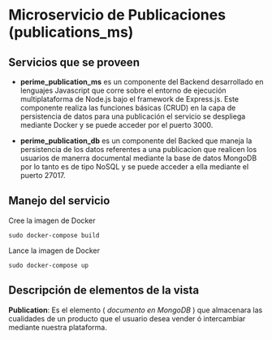 # Microservicio de Publicaciones (publications_ms)

## Servicios que se proveen

- **perime_publication_ms** es un componente del Backend desarrollado en lenguajes Javascript que corre sobre el entorno de ejecución multiplataforma de Node.js bajo el framework de Express.js.
Este componente realiza las funciones básicas (CRUD) en la capa de persistencia de datos para una publicación el servicio se despliega mediante Docker y se puede acceder por el puerto 3000.

- **perime_publication_db** es un componente del Backed que maneja la persistencia de los datos referentes a una publicacion que realicen los usuarios de manerra documental mediante la base de datos MongoDB por lo tanto es de tipo NoSQL y se puede acceder a ella mediante el puerto 27017.


## Manejo del servicio

Cree la imagen de Docker
```
sudo docker-compose build
```

Lance la imagen de Docker
```
sudo docker-compose up
```



## Descripción de elementos de la vista

**Publication**: Es el elemento ( _documento en MongoDB_ ) que almacenara las cualidades de un producto  que el usuario desea vender ó intercambiar mediante nuestra plataforma.
